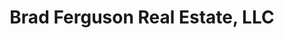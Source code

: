 ---
title: "Brad Ferguson Real Estate, LLC"
url: /natchitoches/brad-ferguson-real-estate-llc/
shop: estate agent
---
